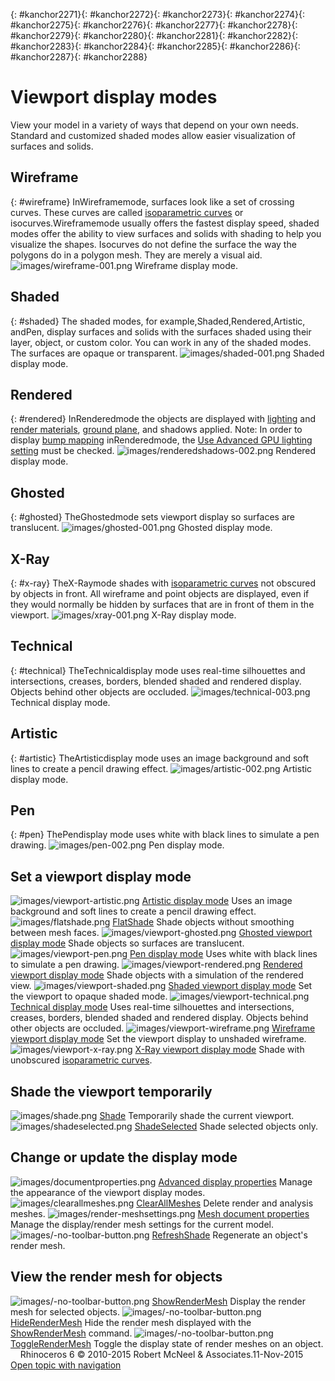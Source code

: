 ---
---

{: #kanchor2271}{: #kanchor2272}{: #kanchor2273}{: #kanchor2274}{: #kanchor2275}{: #kanchor2276}{: #kanchor2277}{: #kanchor2278}{: #kanchor2279}{: #kanchor2280}{: #kanchor2281}{: #kanchor2282}{: #kanchor2283}{: #kanchor2284}{: #kanchor2285}{: #kanchor2286}{: #kanchor2287}{: #kanchor2288}
# Viewport display modes
View your model in a variety of ways that depend on your own needs.
Standard and customized shaded modes allow easier visualization of surfaces and solids.

## Wireframe
{: #wireframe}
InWireframemode, surfaces look like a set of crossing curves. These curves are called [isoparametric curves](isocurve.html) or isocurves.Wireframemode usually offers the fastest display speed, shaded modes offer the ability to view surfaces and solids with shading to help you visualize the shapes. Isocurves do not define the surface the way the polygons do in a polygon mesh. They are merely a visual aid.
![images/wireframe-001.png](images/wireframe-001.png)
Wireframe display mode.

## Shaded
{: #shaded}
The shaded modes, for example,Shaded,Rendered,Artistic, andPen, display surfaces and solids with the surfaces shaded using their layer, object, or custom color. You can work in any of the shaded modes. The surfaces are opaque or transparent.
![images/shaded-001.png](images/shaded-001.png)
Shaded display mode.

## Rendered
{: #rendered}
InRenderedmode the objects are displayed with [lighting](sak-lights.html) and [render materials](sak-materialsandtextures.html), [ground plane](groundplane.html), and shadows applied.
Note: In order to display [bump mapping](materialeditor.html#bump) inRenderedmode, the [Use Advanced GPU lighting setting](view-displaymode-options.html) must be checked.
![images/renderedshadows-002.png](images/renderedshadows-002.png)
Rendered display mode.

## Ghosted
{: #ghosted}
TheGhostedmode sets viewport display so surfaces are translucent.
![images/ghosted-001.png](images/ghosted-001.png)
Ghosted display mode.

## X-Ray
{: #x-ray}
TheX-Raymode shades with [isoparametric curves](isocurve.html) not obscured by objects in front.
All wireframe and point objects are displayed, even if they would normally be hidden by surfaces that are in front of them in the viewport.
![images/xray-001.png](images/xray-001.png)
X-Ray display mode.

## Technical
{: #technical}
TheTechnicaldisplay mode uses real-time silhouettes and intersections, creases, borders, blended shaded and rendered display. Objects behind other objects are occluded.
![images/technical-003.png](images/technical-003.png)
Technical display mode.

## Artistic
{: #artistic}
TheArtisticdisplay mode uses an image background and soft lines to create a pencil drawing effect.
![images/artistic-002.png](images/artistic-002.png)
Artistic display mode.

## Pen
{: #pen}
ThePendisplay mode uses white with black lines to simulate a pen drawing.
![images/pen-002.png](images/pen-002.png)
Pen display mode.

## Set a viewport display mode
![images/viewport-artistic.png](images/viewport-artistic.png) [Artistic display mode](view-displaymode-options.html#artistic) 
Uses an image background and soft lines to create a pencil drawing effect.
![images/flatshade.png](images/flatshade.png) [FlatShade](flatshade.html) 
Shade objects without smoothing between mesh faces.
![images/viewport-ghosted.png](images/viewport-ghosted.png) [Ghosted viewport display mode](view-displaymode-options.html#ghosted) 
Shade objects so surfaces are translucent.
![images/viewport-pen.png](images/viewport-pen.png) [Pen display mode](view-displaymode-options.html#pen) 
Uses white with black lines to simulate a pen drawing.
![images/viewport-rendered.png](images/viewport-rendered.png) [Rendered viewport display mode](view-displaymode-options.html#rendered) 
Shade objects with a simulation of the rendered view.
![images/viewport-shaded.png](images/viewport-shaded.png) [Shaded viewport display mode](view-displaymode-options.html#shaded) 
Set the viewport to opaque shaded mode.
![images/viewport-technical.png](images/viewport-technical.png) [Technical display mode](view-displaymode-options.html#technical) 
Uses real-time silhouettes and intersections, creases, borders, blended shaded and rendered display. Objects behind other objects are occluded.
![images/viewport-wireframe.png](images/viewport-wireframe.png) [Wireframe viewport display mode](view-displaymode-options.html#wireframe) 
Set the viewport display to unshaded wireframe.
![images/viewport-x-ray.png](images/viewport-x-ray.png) [X-Ray viewport display mode](view-displaymode-options.html#x-ray) 
Shade with unobscured [isoparametric curves](isocurve.html).

## Shade the viewport temporarily
![images/shade.png](images/shade.png) [Shade](shade.html) 
Temporarily shade the current viewport.
![images/shadeselected.png](images/shadeselected.png) [ShadeSelected](shade.html#shadeselected) 
Shade selected objects only.

## Change or update the display mode
![images/documentproperties.png](images/documentproperties.png) [Advanced display properties](view-displaymode-options.html) 
Manage the appearance of the viewport display modes.
![images/clearallmeshes.png](images/clearallmeshes.png) [ClearAllMeshes](clearallmeshes.html) 
Delete render and analysis meshes.
![images/render-meshsettings.png](images/render-meshsettings.png) [Mesh document properties](mesh.html) 
Manage the display/render mesh settings for the current model.
![images/-no-toolbar-button.png](images/-no-toolbar-button.png) [RefreshShade](refreshshade.html) 
Regenerate an object's render mesh.

## View the render mesh for objects
![images/-no-toolbar-button.png](images/-no-toolbar-button.png) [ShowRenderMesh](showrendermesh.html) 
Display the render mesh for selected objects.
![images/-no-toolbar-button.png](images/-no-toolbar-button.png) [HideRenderMesh](showrendermesh.html#hiderendermesh) 
Hide the render mesh displayed with the [ShowRenderMesh](showrendermesh.html) command.
![images/-no-toolbar-button.png](images/-no-toolbar-button.png) [ToggleRenderMesh](showrendermesh.html#togglerendermesh) 
Toggle the display state of render meshes on an object.
&#160;
&#160;
Rhinoceros 6 © 2010-2015 Robert McNeel &amp; Associates.11-Nov-2015
 [Open topic with navigation](sak-displaymodes.html) 

